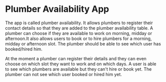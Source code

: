 # Plumber Availability App

The app is called plumber availability. It allows plumbers to register their contact details so that they are added to the plumber availability table. A plumber can choose if they are available to work on morning, midday or afternoon.It also allows users to book or to hire plumbers for a morning, midday or afternoon slot. The plumber should be able to see which user has booked/hired him.

At the moment a plumber can register their details and they can even choose on which slot they want to work and on which days. A user is able to see which plumbers are available but they can't hire or book yet. The plumber can not see which user booked or hired him yet.
